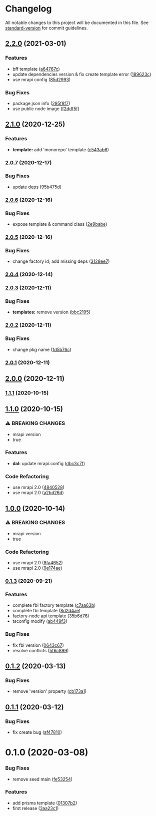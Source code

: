 # Changelog

All notable changes to this project will be documented in this file. See [standard-version](https://github.com/conventional-changelog/standard-version) for commit guidelines.

## [2.2.0](https://github.com/fbi-js/factory-node/compare/v2.1.0...v2.2.0) (2021-03-01)


### Features

* bff template ([a64767c](https://github.com/fbi-js/factory-node/commit/a64767ca45f3e9cc0fb06346313e04b63d7bbc3e))
* update dependencies version & fix create template error ([189623c](https://github.com/fbi-js/factory-node/commit/189623cc60a3cf2fa4b3ee1330fc50d3195d2c27))
* use mrapi config ([85d2993](https://github.com/fbi-js/factory-node/commit/85d2993c2d9b24051f63f0655e7df972f5985f59))


### Bug Fixes

* package.json info ([295f8f7](https://github.com/fbi-js/factory-node/commit/295f8f7a01ed5f10a8a16b0e552713ca0eea754e))
* use public node image ([f2ddf5f](https://github.com/fbi-js/factory-node/commit/f2ddf5fa5c0ff7e51ed8f95887efdd939d0f6615))

## [2.1.0](https://github.com/fbi-js/factory-node/compare/v2.0.7...v2.1.0) (2020-12-25)


### Features

* **template:** add 'monorepo' template ([c543ab6](https://github.com/fbi-js/factory-node/commit/c543ab699cc3dea0d8137d0f02f00dd820db498f))

### [2.0.7](https://github.com/fbi-js/factory-node/compare/v2.0.6...v2.0.7) (2020-12-17)


### Bug Fixes

* update deps ([95b475d](https://github.com/fbi-js/factory-node/commit/95b475df35baf0056207532b6c2654618223a923))

### [2.0.6](https://github.com/fbi-js/factory-node/compare/v2.0.5...v2.0.6) (2020-12-16)


### Bug Fixes

* expose template & command class ([2e9babe](https://github.com/fbi-js/factory-node/commit/2e9babe0c6b95aab04cab34dae530d95813dc313))

### [2.0.5](https://github.com/fbi-js/factory-node/compare/v2.0.4...v2.0.5) (2020-12-16)


### Bug Fixes

* change factory id; add missing deps ([3128ee7](https://github.com/fbi-js/factory-node/commit/3128ee712cc4ff16d257e5992d85bd21ac1f5b81))

### [2.0.4](https://github.com/fbi-js/factory-node/compare/v2.0.3...v2.0.4) (2020-12-14)

### [2.0.3](https://github.com/fbi-js/factory-node/compare/v2.0.2...v2.0.3) (2020-12-11)


### Bug Fixes

* **templates:** remove version ([bbc2195](https://github.com/fbi-js/factory-node/commit/bbc2195a090536fb496ea254f989bb5f64cc1399))

### [2.0.2](https://github.com/fbi-js/factory-node/compare/v2.0.1...v2.0.2) (2020-12-11)


### Bug Fixes

* change pkg name ([1d5b76c](https://github.com/fbi-js/factory-node/commit/1d5b76c4b9568e15f105d4987539c08e8ea31792))

### [2.0.1](https://github.com/fbi-js/factory-node/compare/v2.0.0...v2.0.1) (2020-12-11)

## [2.0.0](https://github.com/fbi-js/factory-node/compare/v1.1.1...v2.0.0) (2020-12-11)

### [1.1.1](https://github.com/fbi-js/factory-node/compare/v1.1.0...v1.1.1) (2020-10-15)

## [1.1.0](https://github.com/fbi-js/factory-node/compare/v0.2.0...v1.1.0) (2020-10-15)


### ⚠ BREAKING CHANGES

* mrapi version
* true

### Features

* **dal:** update mrapi.config ([dbc3c7f](https://github.com/fbi-js/factory-node/commit/dbc3c7ff2fe89e63c77d0821dddcde778f76ce6c))


### Code Refactoring

* use mrapi 2.0 ([4840528](https://github.com/fbi-js/factory-node/commit/4840528267b9c3105344f19c8d58fc184ea13907))
* use mrapi 2.0 ([a2bd26d](https://github.com/fbi-js/factory-node/commit/a2bd26d7ea379f8c9c4d33fb926a94f18e4ff9c1))

## [1.0.0](https://github.com/fbi-js/factory-node/compare/v0.1.3...v1.0.0) (2020-10-14)


### ⚠ BREAKING CHANGES

* mrapi version
* true

### Code Refactoring

* use mrapi 2.0 ([8fa4652](https://github.com/fbi-js/factory-node/commit/8fa4652f46b1ba80b3af4a0e174e0b2804e07d32))
* use mrapi 2.0 ([9e174ae](https://github.com/fbi-js/factory-node/commit/9e174ae935e4af3341dfb6509f28c7e176f4b30f))

### [0.1.3](https://github.com/fbi-js/factory-node/compare/v0.1.2...v0.1.3) (2020-09-21)


### Features

* complete fbi factory template ([c7aa63b](https://github.com/fbi-js/factory-node/commit/c7aa63b2a86b159813420327255f61022c6c5fdd))
* complete fbi template ([8d2d4ae](https://github.com/fbi-js/factory-node/commit/8d2d4aea758ffb46ccb179456c801c7b853a7ca5))
* factory-node api template ([35b6d76](https://github.com/fbi-js/factory-node/commit/35b6d7607675bbcb1f09d754fa41eaaa0f8464df))
* tsconfig modify ([ab449f3](https://github.com/fbi-js/factory-node/commit/ab449f36c47dad7c993bfff834a27a9f0a065c98))


### Bug Fixes

* fix fbi version ([0643c67](https://github.com/fbi-js/factory-node/commit/0643c6784e1286e0c76177981b1ff7e78202ad40))
* resolve conflicts ([5f6c899](https://github.com/fbi-js/factory-node/commit/5f6c899f38e8fa02c8e7fa46d6c672ec42937707))

<a name="0.1.2"></a>
## [0.1.2](https://github.com/fbi-js/factory-node/compare/v0.1.1...v0.1.2) (2020-03-13)


### Bug Fixes

* remove 'version' property ([cb173a1](https://github.com/fbi-js/factory-node/commit/cb173a1))



<a name="0.1.1"></a>
## [0.1.1](https://github.com/fbi-js/factory-node/compare/v0.1.0...v0.1.1) (2020-03-12)


### Bug Fixes

* fix create bug ([af47810](https://github.com/fbi-js/factory-node/commit/af47810))



<a name="0.1.0"></a>
# 0.1.0 (2020-03-08)


### Bug Fixes

* remove seed main ([fe53254](https://github.com/fbi-js/factory-node/commit/fe53254))


### Features

* add prisma template ([01307b2](https://github.com/fbi-js/factory-node/commit/01307b2))
* first release ([3aa23c1](https://github.com/fbi-js/factory-node/commit/3aa23c1))
